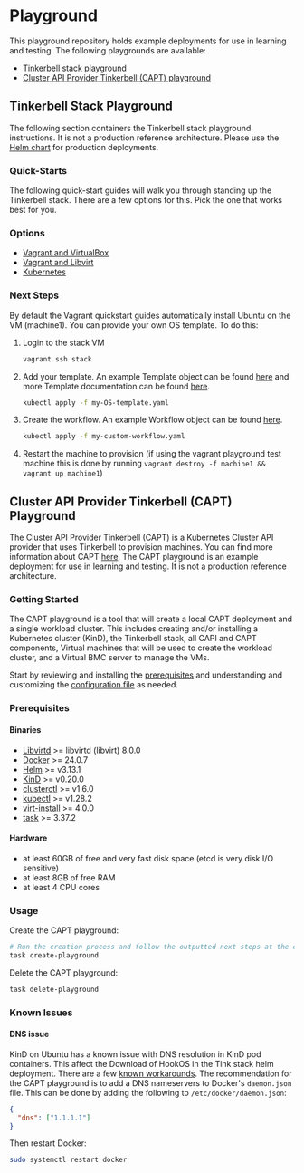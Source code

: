 # Playground

This playground repository holds example deployments for use in learning and testing.
The following playgrounds are available:

- [Tinkerbell stack playground](#tinkerbell-stack-playground)
- [Cluster API Provider Tinkerbell (CAPT) playground](#cluster-api-provider-tinkerbell-capt-playground)

## Tinkerbell Stack Playground

The following section containers the Tinkerbell stack playground instructions. It is not a production reference architecture.
Please use the [Helm chart](https://github.com/tinkerbell/charts) for production deployments.

### Quick-Starts

The following quick-start guides will walk you through standing up the Tinkerbell stack.
There are a few options for this.
Pick the one that works best for you.

### Options

- [Vagrant and VirtualBox](docs/quickstarts/VAGRANTVBOX.md)
- [Vagrant and Libvirt](docs/quickstarts/VAGRANTLVIRT.md)
- [Kubernetes](docs/quickstarts/KUBERNETES.md)

### Next Steps

By default the Vagrant quickstart guides automatically install Ubuntu on the VM (machine1). You can provide your own OS template. To do this:

1. Login to the stack VM

   ```bash
   vagrant ssh stack
   ```

1. Add your template. An example Template object can be found [here](https://github.com/tinkerbell/tink/tree/main/config/crd/examples/template.yaml) and more Template documentation can be found [here](https://tinkerbell.org/docs/concepts/templates/).

   ```bash
   kubectl apply -f my-OS-template.yaml
   ```

1. Create the workflow. An example Workflow object can be found [here](https://github.com/tinkerbell/tink/tree/main/config/crd/examples/workflow.yaml).

   ```bash
   kubectl apply -f my-custom-workflow.yaml
   ```

1. Restart the machine to provision (if using the vagrant playground test machine this is done by running `vagrant destroy -f machine1 && vagrant up machine1`)

## Cluster API Provider Tinkerbell (CAPT) Playground

The Cluster API Provider Tinkerbell (CAPT) is a Kubernetes Cluster API provider that uses Tinkerbell to provision machines. You can find more information about CAPT [here](https://github.com/tinkerbell/cluster-api-provider-tinkerbell). The CAPT playground is an example deployment for use in learning and testing. It is not a production reference architecture.

### Getting Started

The CAPT playground is a tool that will create a local CAPT deployment and a single workload cluster. This includes creating and/or installing a Kubernetes cluster (KinD), the Tinkerbell stack, all CAPI and CAPT components, Virtual machines that will be used to create the workload cluster, and a Virtual BMC server to manage the VMs.

Start by reviewing and installing the [prerequisites](#prerequisites) and understanding and customizing the [configuration file](./capt/config.yaml) as needed.

### Prerequisites

#### Binaries

- [Libvirtd](https://wiki.debian.org/KVM) >= libvirtd (libvirt) 8.0.0
- [Docker](https://docs.docker.com/engine/install/) >= 24.0.7
- [Helm](https://helm.sh/docs/intro/install/) >= v3.13.1
- [KinD](https://kind.sigs.k8s.io/docs/user/quick-start/#installation) >= v0.20.0
- [clusterctl](https://cluster-api.sigs.k8s.io/user/quick-start#install-clusterctl) >= v1.6.0
- [kubectl](https://www.downloadkubernetes.com/) >= v1.28.2
- [virt-install](https://virt-manager.org/) >= 4.0.0
- [task](https://taskfile.dev/installation/) >= 3.37.2

#### Hardware

- at least 60GB of free and very fast disk space (etcd is very disk I/O sensitive)
- at least 8GB of free RAM
- at least 4 CPU cores

### Usage

Create the CAPT playground:

```bash
# Run the creation process and follow the outputted next steps at the end of the process.
task create-playground
```

Delete the CAPT playground:

```bash
task delete-playground
```

### Known Issues

#### DNS issue

KinD on Ubuntu has a known issue with DNS resolution in KinD pod containers. This affect the Download of HookOS in the Tink stack helm deployment. There are a few [known workarounds](https://github.com/kubernetes-sigs/kind/issues/1594#issuecomment-629509450). The recommendation for the CAPT playground is to add a DNS nameservers to Docker's `daemon.json` file. This can be done by adding the following to `/etc/docker/daemon.json`:

```json
{
  "dns": ["1.1.1.1"]
}
```

Then restart Docker:

```bash
sudo systemctl restart docker
```
